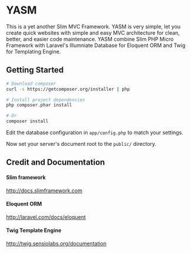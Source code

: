 # YASM
This is a yet another Slim MVC Framework.
YASM is very simple, let you create quick websites with simple and easy MVC architecture for clean, better, and easier code maintenance.
YASM combine Slim PHP Micro Framework with Laravel's Illumniate Database for Eloquent ORM and Twig for Templating Engine.

## Getting Started 
```bash
# Download composer
curl -s https://getcomposer.org/installer | php

# Install project dependencies
php composer.phar install

# Or
composer install
```

Edit the database configuration in `app/config.php` to match your settings.

Now set your server's document root to the `public/` directory.

## Credit and Documentation

#### Slim framework
http://docs.slimframework.com

#### Eloquent ORM
http://laravel.com/docs/eloquent

#### Twig Template Engine
http://twig.sensiolabs.org/documentation
